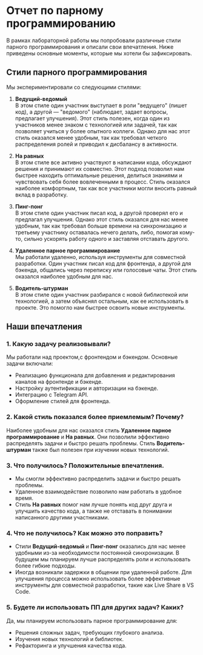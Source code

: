 # Отчет по парному программированию

В рамках лабораторной работы мы попробовали различные стили парного программирования и описали свои впечатления. Ниже приведены основные моменты, которые мы хотели бы зафиксировать.

## Стили парного программирования

Мы экспериментировали со следующими стилями:

1. **Ведущий-ведомый**  
В этом стиле один участник выступает в роли "ведущего" (пишет код), а другой — "ведомого" (наблюдает, задает вопросы, предлагает улучшения). Этот стиль полезен, когда один из участников менее знаком с технологией или задачей, так как позволяет учиться у более опытного коллеги. Однако для нас этот стиль оказался менее удобным, так как требовал четкого распределения ролей и приводил к дисбалансу в активности.

2. **На равных**  
В этом стиле все активно участвуют в написании кода, обсуждают решения и принимают их совместно. Этот подход позволил нам быстрее находить оптимальные решения, делиться знаниями и чувствовать себя более вовлеченными в процесс. Стиль оказался наиболее комфортным, так как все участники могли вносить равный вклад в разработку.

2. **Пинг-понг**  
   В этом стиле один участник писал код, а другой проверял его и предлагал улучшения. Однако этот стиль оказался для нас менее удобным, так как требовал больше времени на синхронизацию и третьему участнику оставалась нечего делать, либо, помогая кому-то, сильно ускорять работу одного и заставляя отставать другого.

3. **Удаленное парное программирование**  
   Мы работали удаленно, используя инструменты для совместной разработки. Один участник писал код для фронтенда, а другой для бэкенда, общались через переписку или голосовые чаты. Этот стиль оказался наиболее удобным для нас.

4. **Водитель-штурман**  
   В этом стиле один участник разбирался с новой библиотекой или технологией, а затем объяснял остальным, как ее использовать в проекте. Это помогло нам быстрее освоить новые инструменты.

## Наши впечатления

### 1. Какую задачу реализовывали?
Мы работали над проектом,с фронтендом и бэкендом. Основные задачи включали:
- Реализацию функционала для добавления и редактирования каналов на фронтенде и бэкенде.
- Настройку аутентификации и авторизации на бэкенде.
- Интеграцию с Telegram API.
- Оформление стилей для фронтенда.

### 2. Какой стиль показался более приемлемым? Почему?
Наиболее удобным для нас оказался стиль **Удаленное парное программирование** и **На равных**. Они позволили эффективно распределять задачи и быстро решать проблемы. Стиль **Водитель-штурман** также был полезен при изучении новых технологий.

### 3. Что получилось? Положительные впечатления.
- Мы смогли эффективно распределить задачи и быстро решать проблемы.
- Удаленное взаимодействие позволило нам работать в удобное время.
- Стиль **На равных** помог нам лучше понять код друг друга и улучшить качество кода, а также не отставать в понимании написанного другими участниками.

### 4. Что не получилось? Как можно это поправить?
- Стили **Ведущий-ведомый** и **Пинг-понг** оказались для нас менее удобными из-за необходимости постоянной синхронизации. В будущем мы планируем лучше распределять роли и использовать более гибкие подходы.
- Иногда возникали задержки в общении при удаленной работе. Для улучшения процесса можно использовать более эффективные инструменты для совместной разработки, такие как Live Share в VS Code.

### 5. Будете ли использовать ПП для других задач? Каких?
Да, мы планируем использовать парное программирование для:
- Решения сложных задач, требующих глубокого анализа.
- Изучения новых технологий и библиотек.
- Рефакторинга и улучшения качества кода.
